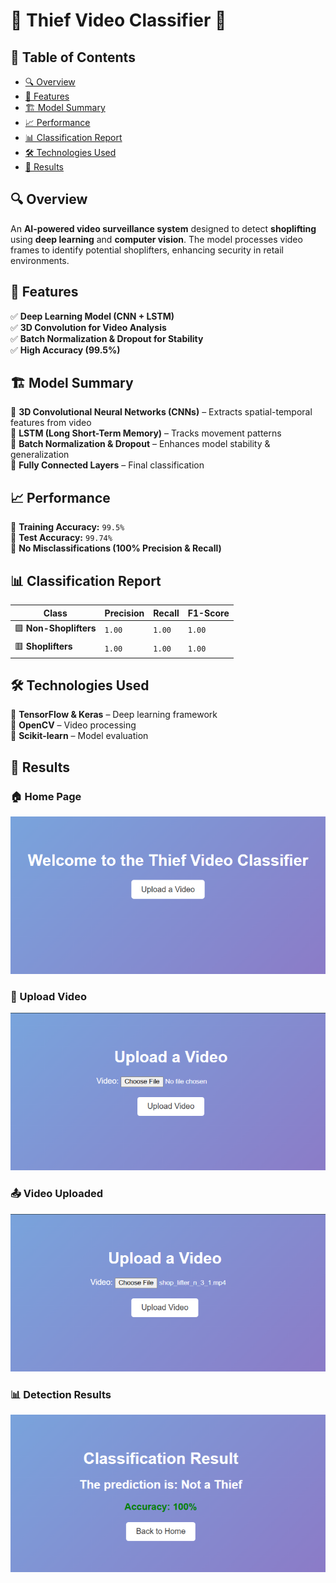 # 🎥 Thief Video Classifier 🚨  

## 📖 Table of Contents  
- [🔍 Overview](#-overview)  
- [🚀 Features](#-features)  
- [🏗 Model Summary](#-model-summary)  
- [📈 Performance](#-performance)  
- [📊 Classification Report](#-classification-report)  
- [🛠 Technologies Used](#-technologies-used)  
- [📸 Results](#-results)  

## 🔍 Overview  
An **AI-powered video surveillance system** designed to detect **shoplifting** using **deep learning** and **computer vision**. The model processes video frames to identify potential shoplifters, enhancing security in retail environments.  

## 🚀 Features    
✅ **Deep Learning Model (CNN + LSTM)**  
✅ **3D Convolution for Video Analysis**  
✅ **Batch Normalization & Dropout for Stability**  
✅ **High Accuracy (99.5%)**  

## 🏗 Model Summary  
🔹 **3D Convolutional Neural Networks (CNNs)** – Extracts spatial-temporal features from video  
🔹 **LSTM (Long Short-Term Memory)** – Tracks movement patterns  
🔹 **Batch Normalization & Dropout** – Enhances model stability & generalization  
🔹 **Fully Connected Layers** – Final classification  

## 📈 Performance  
🔹 **Training Accuracy:** `99.5%`  
🔹 **Test Accuracy:** `99.74%`  
🔹 **No Misclassifications (100% Precision & Recall)**  

## 📊 Classification Report  
| Class              | Precision | Recall | F1-Score |  
|--------------------|-----------|--------|----------|  
| 🟩 **Non-Shoplifters** | `1.00` | `1.00` | `1.00` |  
| 🟥 **Shoplifters**     | `1.00` | `1.00` | `1.00` |  

## 🛠 Technologies Used  
🔹 **TensorFlow & Keras** – Deep learning framework  
🔹 **OpenCV** – Video processing  
🔹 **Scikit-learn** – Model evaluation  

## 📸 Results  

### 🏠 Home Page  
![Home](https://github.com/Omran28/Thief-Classifier/blob/main/images/home.png)  

### 📂 Upload Video  
![Upload Video](images/upload.png)  

### 📤 Video Uploaded  
![Video Uploaded](images/uploaded.png)  

### 📊 Detection Results  
![Results](images/results.png)  

